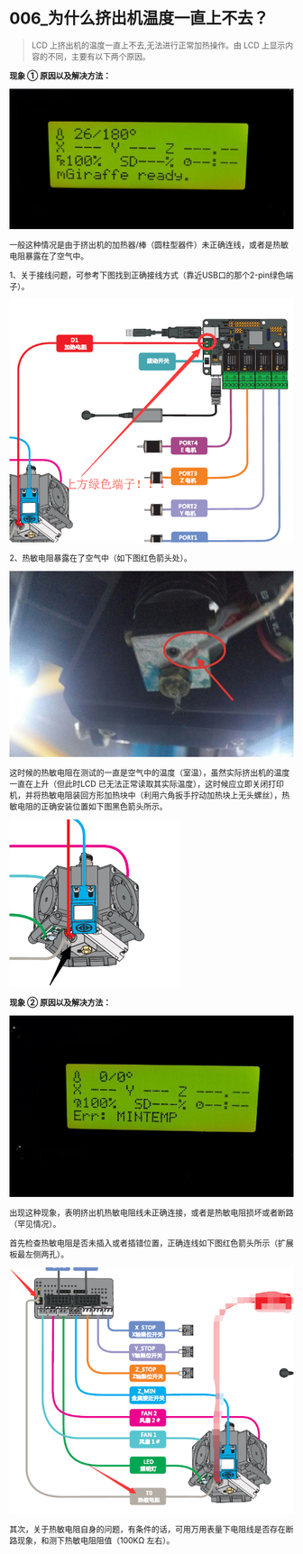 # 006\_为什么挤出机温度一直上不去？

> LCD 上挤出机的温度一直上不去,无法进行正常加热操作。由 LCD 上显示内容的不同，主要有以下两个原因。

**现象 ① 原因以及解决方法：**

![](../.gitbook/assets/0-9.jpg)

一般这种情况是由于挤出机的加热器/棒（圆柱型器件）未正确连线，或者是热敏电阻暴露在了空气中。

 1、关于接线问题，可参考下图找到正确接线方式（靠近USB口的那个2-pin绿色端子）。

![](../.gitbook/assets/0-10.png)

 2、热敏电阻暴露在了空气中（如下图红色箭头处）。

![](../.gitbook/assets/0-8.jpg)

这时候的热敏电阻在测试的一直是空气中的温度（室温），虽然实际挤出机的温度一直在上升（但此时LCD 已无法正常读取其实际温度），这时候应立即关闭打印机，并将热敏电阻装回方形加热块中（利用六角扳手拧动加热块上无头螺丝），热敏电阻的正确安装位置如下图黑色箭头所示。

![](../.gitbook/assets/0-9.png)

**现象 ② 原因以及解决方法：**

![](../.gitbook/assets/0-10.jpg)

出现这种现象，表明挤出机热敏电阻线未正确连接，或者是热敏电阻损坏或者断路（罕见情况）。

首先检查热敏电阻是否未插入或者插错位置，正确连线如下图红色箭头所示（扩展板最左侧两孔）。

![](../.gitbook/assets/0-8.png)

 其次，关于热敏电阻自身的问题，有条件的话，可用万用表量下电阻线是否存在断路现象，和测下热敏电阻阻值（100KΩ 左右）。









